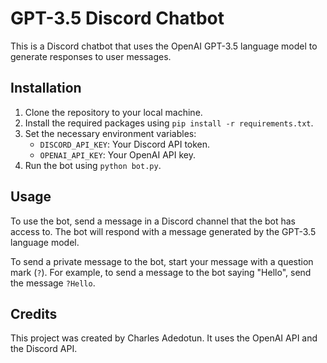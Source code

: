 # GPT-3.5 Discord Chatbot

This is a Discord chatbot that uses the OpenAI GPT-3.5 language model to generate responses to user messages.

## Installation

1. Clone the repository to your local machine.
2. Install the required packages using `pip install -r requirements.txt`.
3. Set the necessary environment variables:
   - `DISCORD_API_KEY`: Your Discord API token.
   - `OPENAI_API_KEY`: Your OpenAI API key.
4. Run the bot using `python bot.py`.

## Usage

To use the bot, send a message in a Discord channel that the bot has access to. The bot will respond with a message generated by the GPT-3.5 language model.

To send a private message to the bot, start your message with a question mark (`?`). For example, to send a message to the bot saying "Hello", send the message `?Hello`.

## Credits

This project was created by Charles Adedotun. It uses the OpenAI API and the Discord API.
